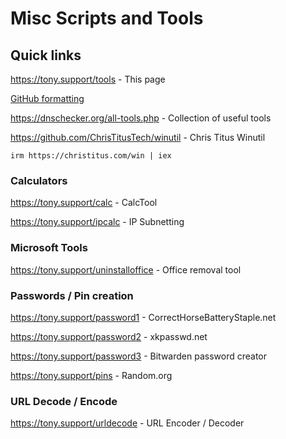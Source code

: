 # Misc Scripts and Tools
## Quick links
https://tony.support/tools - This page

[GitHub formatting](https://docs.github.com/en/get-started/writing-on-github/getting-started-with-writing-and-formatting-on-github/basic-writing-and-formatting-syntax/)

https://dnschecker.org/all-tools.php - Collection of useful tools

https://github.com/ChrisTitusTech/winutil - Chris Titus Winutil

    irm https://christitus.com/win | iex
  
### Calculators

https://tony.support/calc - CalcTool

https://tony.support/ipcalc - IP Subnetting

### Microsoft Tools

https://tony.support/uninstalloffice - Office removal tool

### Passwords / Pin creation

https://tony.support/password1 - CorrectHorseBatteryStaple.net

https://tony.support/password2 - xkpasswd.net

https://tony.support/password3 - Bitwarden password creator

https://tony.support/pins - Random.org

### URL Decode / Encode

https://tony.support/urldecode - URL Encoder / Decoder
